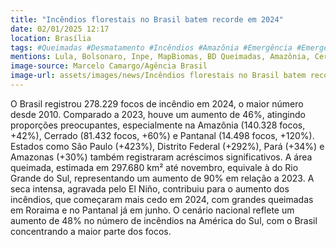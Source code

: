 ```yaml
---
title: "Incêndios florestais no Brasil batem recorde em 2024"
date: 02/01/2025 12:17
location: Brasília
tags: #Queimadas #Desmatamento #Incêndios #Amazônia #Emergência #EmergênciaAmbiental #MeioAmbiente #MudançasClimáticas #Preservação #SOSAmazônia #abc360noticias
mentions: Lula, Bolsonaro, Inpe, MapBiomas, BD Queimadas, Amazônia, Cerrado, Pantanal, Roraima, São Paulo, Distrito Federal, Pará, Amazonas, Rio Grande do Sul, Equador, El Niño, 2010, 2020, 2023, 2024.
image-source: Marcelo Camargo/Agência Brasil
image-url: assets/images/news/Incêndios florestais no Brasil batem recorde em 2024.jpg
---
```


O Brasil registrou 278.229 focos de incêndio em 2024, o maior número desde 2010.  Comparado a 2023, houve um aumento de 46%, atingindo proporções preocupantes, especialmente na Amazônia (140.328 focos, +42%), Cerrado (81.432 focos, +60%) e Pantanal (14.498 focos, +120%).  Estados como São Paulo (+423%), Distrito Federal (+292%), Pará (+34%) e Amazonas (+30%) também registraram acréscimos significativos.  A área queimada, estimada em 297.680 km² até novembro, equivale à do Rio Grande do Sul, representando um aumento de 90% em relação a 2023.  A seca intensa, agravada pelo El Niño, contribuiu para o aumento dos incêndios, que começaram mais cedo em 2024, com grandes queimadas em Roraima e no Pantanal já em junho.  O cenário nacional reflete um aumento de 48% no número de incêndios na América do Sul, com o Brasil concentrando a maior parte dos focos.
